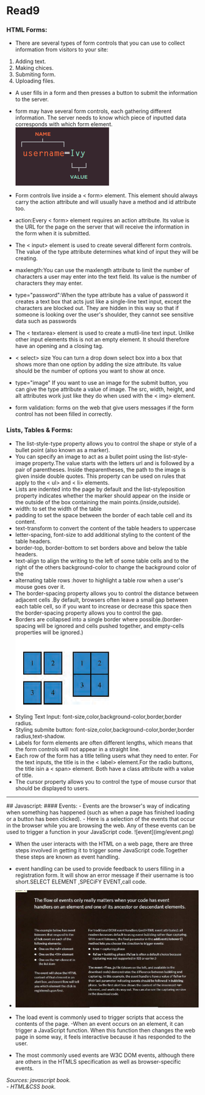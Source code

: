 # Read9
### HTML Forms:
- There are several types of form controls that you can use to collect information from visitors to your site:
1. Adding text.
2. Making chices.
3. Submiting form.
4. Uploading files.

- A user fills in a form and then presses a button to submit the information to the server.
- form may have several form controls, each gathering different information. The server needs to know which piece of inputted data corresponds with which form element.
![form](img/form.png)

- Form controls live inside a < form> element. This element should always carry the action attribute and will usually have a method and id attribute too.
- action:Every < form> element requires an action attribute. Its value is the URL for the page on the
server that will receive the information in the form when it is submitted.
- The < input> element is used to create several different form controls. The value of the type attribute determines what kind of input they will be creating.
- maxlength:You can use the maxlength attribute to limit the number of characters a user may enter
into the text field. Its value is the number of characters they may enter.
- type="password":When the type attribute has a value of password it creates a text box that acts just like a single-line text input, except the characters are blocked out. They are hidden in this way so that if someone is looking over the user's shoulder, they cannot see sensitive data such as passwords
- The < textarea> element is used to create a mutli-line text input. Unlike other input elements this is not an empty element. It should therefore have an opening and a closing tag.
- < select> size You can turn a drop down select box into a box that shows more than one option by adding the size attribute. Its value should be the number of options you want to show at once.
- type="image" If you want to use an image for the submit button, you can give the type attribute a value of image. The src, width, height, and alt attributes work just like they do when used with the < img> element.
-  form validation: forms on the web that give users messages if the form control has not been filled in correctly.
### Lists, Tables & Forms:
- The list-style-type property allows you to control the shape or style of a bullet point (also 
known as a marker).
- You can specify an image to act as a bullet point using the list-style-image property.The value starts with the letters url and is followed by a pair of parentheses. Inside theparentheses, the path to the image is given inside double quotes. This property can be used on rules that apply to the < ul> and < li> elements.
- Lists are indented into the page by default and the list-styleposition property indicates whether the marker should appear on the inside or the outside of the box containing the main points.(inside,outside).
- width: to set the width of the table 
- padding to set the space between the border of each table cell and its content.
- text-transform to convert the content of the table headers to uppercase
- letter-spacing, font-size to add additional styling to the content of the table headers.
- border-top, border-bottom to set borders above and below the table headers.
- text-align to align the writing to the left of some table cells and to the right of the others background-color to change the background color of the
- alternating table rows :hover to highlight a table row when a user's mouse goes over it.
- The border-spacing property allows you to control the distance between adjacent cells .By default, browsers often leave a small gap between each table cell, so if you want to increase or decrease this space then the border-spacing property allows you to control the gap.
- Borders are collapsed into a single border where possible.(border-spacing will be ignored and cells pushed together, and empty-cells properties will be ignored.)
![table](img/table.png)
- Styling Text Input: font-size,color,background-color,border,border radius.
- Styling submite button: font-size,color,background-color,border,border radius,text-shadow.
- Labels for form elements are often different lengths, which means that the form controls will not appear in a straight line.
- Each row of the form has a title telling users what they need to enter. For the text inputs, the title is in the < label> element.For the radio buttons, the title isin a < span> element. Both have a class attribute with a value of title.
- The cursor property allows you to control the type of mouse cursor that should be displayed to users.
<hr>
## Javascript: 
#### Events:
- Events are the browser's way of indicating when something has happened (such as when a page has finished loading or a button has been clicked).
- Here is a selection of the events that occur in the browser while you are browsing the web. Any of these events can be used to trigger a function in your JavaScript code.
![event](img/event.png)

- When the user interacts with the HTML on a web page, there are three steps involved in getting it to trigger some JavaScript code.Together these steps are known as event handling.
- event handling can be used to provide feedback to users filling in a registration form. It will show an error message if their username is too short.SELECT ELEMENT ,SPECiFY EVENT,call code.
- ![notes](img/notes.png)

- The load event is commonly used to trigger scripts that access the contents of the page.
-When an event occurs on an element, it can trigger a
JavaScript function. When this function then changes
the web page in some way, it feels interactive because
it has responded to the user.
- The most commonly used events are W3C DOM
events, although there are others in the HTMLS
specification as well as browser-specific events.
















 <address>Sources: javascript book.</address>
 <address>-  HTML&CSS book.</address>

